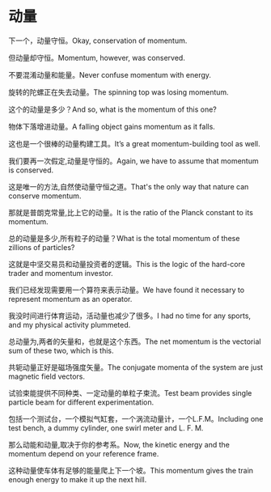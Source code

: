 # 动量

<p><span class="chinese">下一个，动量守恒。</span><span class="english">Okay, conservation of momentum.</span></p>

<p><span class="chinese">但动量却守恒。</span><span class="english">Momentum, however, was conserved.</span></p>

<p><span class="chinese">不要混淆动量和能量。</span><span class="english">Never confuse momentum with energy.</span></p>

<p><span class="chinese">旋转的陀螺正在失去动量。</span><span class="english">The spinning top was losing momentum.</span></p>

<p><span class="chinese">这个的动量是多少？</span><span class="english">And so, what is the momentum of this one?</span></p>

<p><span class="chinese">物体下落增进动量。</span><span class="english">A falling object gains momentum as it falls.</span></p>

<p><span class="chinese">这也是一个很棒的动量构建工具。</span><span class="english">It’s a great momentum-building tool as well.</span></p>

<p><span class="chinese">我们要再一次假定,动量是守恒的。</span><span class="english">Again, we have to assume that momentum is conserved.</span></p>

<p><span class="chinese">这是唯一的方法,自然使动量守恒之道。</span><span class="english">That's the only way that nature can conserve momentum.</span></p>

<p><span class="chinese">那就是普朗克常量,比上它的动量。</span><span class="english">It is the ratio of the Planck constant to its momentum.</span></p>

<p><span class="chinese">总的动量是多少,所有粒子的动量？</span><span class="english">What is the total momentum of these zillions of particles?</span></p>

<p><span class="chinese">这就是中坚交易员和动量投资者的逻辑。</span><span class="english">This is the logic of the hard-core trader and momentum investor.</span></p>

<p><span class="chinese">我们已经发现需要用一个算符来表示动量。</span><span class="english">We have found it necessary to represent momentum as an operator.</span></p>

<p><span class="chinese">我没时间进行体育运动，活动量也减少了很多。</span><span class="english">I had no time for any sports, and my physical activity plummeted.</span></p>

<p><span class="chinese">总动量为,两者的矢量和，也就是这个东西。</span><span class="english">The net momentum is the vectorial sum of these two, which is this.</span></p>

<p><span class="chinese">共轭动量正好是磁场强度矢量。</span><span class="english">The conjugate momenta of the system are just magnetic field vectors.</span></p>

<p><span class="chinese">试验束能提供不同种类、一定动量的单粒子束流。</span><span class="english">Test beam provides single particle beam for different experimentation.</span></p>

<p><span class="chinese">包括一个测试台，一个模拟气缸套，一个涡流动量计，一个L.F.M。</span><span class="english">Including one test bench, a dummy cylinder, one swirl meter and L. F. M.</span></p>

<p><span class="chinese">那么动能和动量,取决于你的参考系。</span><span class="english">Now, the kinetic energy and the momentum depend on your reference frame.</span></p>

<p><span class="chinese">这种动量使车体有足够的能量爬上下一个坡。</span><span class="english">This momentum gives the train enough energy to make it up the next hill.</span></p>

